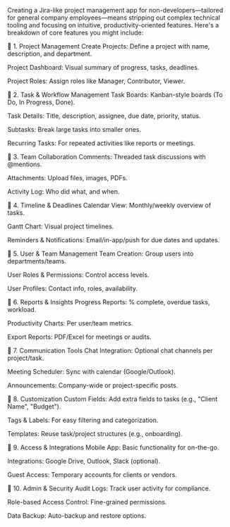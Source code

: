 Creating a Jira-like project management app for non-developers—tailored for general company employees—means stripping out complex technical tooling and focusing on intuitive, productivity-oriented features. Here's a breakdown of core features you might include:

🔹 1. Project Management
Create Projects: Define a project with name, description, and department.

Project Dashboard: Visual summary of progress, tasks, deadlines.

Project Roles: Assign roles like Manager, Contributor, Viewer.

🔹 2. Task & Workflow Management
Task Boards: Kanban-style boards (To Do, In Progress, Done).

Task Details: Title, description, assignee, due date, priority, status.

Subtasks: Break large tasks into smaller ones.

Recurring Tasks: For repeated activities like reports or meetings.

🔹 3. Team Collaboration
Comments: Threaded task discussions with @mentions.

Attachments: Upload files, images, PDFs.

Activity Log: Who did what, and when.

🔹 4. Timeline & Deadlines
Calendar View: Monthly/weekly overview of tasks.

Gantt Chart: Visual project timelines.

Reminders & Notifications: Email/in-app/push for due dates and updates.

🔹 5. User & Team Management
Team Creation: Group users into departments/teams.

User Roles & Permissions: Control access levels.

User Profiles: Contact info, roles, availability.

🔹 6. Reports & Insights
Progress Reports: % complete, overdue tasks, workload.

Productivity Charts: Per user/team metrics.

Export Reports: PDF/Excel for meetings or audits.

🔹 7. Communication Tools
Chat Integration: Optional chat channels per project/task.

Meeting Scheduler: Sync with calendar (Google/Outlook).

Announcements: Company-wide or project-specific posts.

🔹 8. Customization
Custom Fields: Add extra fields to tasks (e.g., "Client Name", "Budget").

Tags & Labels: For easy filtering and categorization.

Templates: Reuse task/project structures (e.g., onboarding).

🔹 9. Access & Integrations
Mobile App: Basic functionality for on-the-go.

Integrations: Google Drive, Outlook, Slack (optional).

Guest Access: Temporary accounts for clients or vendors.

🔹 10. Admin & Security
Audit Logs: Track user activity for compliance.

Role-based Access Control: Fine-grained permissions.

Data Backup: Auto-backup and restore options.
